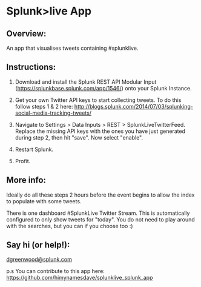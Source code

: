 Splunk>live App
===

Overview:
---

An app that visualises tweets containing #splunklive.

Instructions:
---

1. Download and install the Splunk REST API Modular Input (https://splunkbase.splunk.com/app/1546/) onto your Splunk Instance.

2. Get your own Twitter API keys to start collecting tweets. To do this follow steps 1 & 2 here: http://blogs.splunk.com/2014/07/03/splunking-social-media-tracking-tweets/

3. Navigate to Settings > Data Inputs > REST > SplunkLiveTwitterFeed. Replace the missing API keys with the ones you have just generated during step 2, then hit "save". Now select "enable".

4. Restart Splunk.

5. Profit.

More info:
---

Ideally do all these steps 2 hours before the event begins to allow the index to populate with some tweets.

There is one dashboard #SplunkLive Twitter Stream. This is automatically configured to only show tweets for "today". You do not need to play around with the searches, but you can if you choose too :)

Say hi (or help!):
---

dgreenwood@splunk.com

p.s You can contribute to this app here: https://github.com/himynamesdave/splunklive_splunk_app